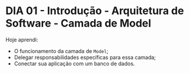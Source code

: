 # DIA 01 - Introdução - Arquitetura de Software - Camada de Model

Hoje aprendi:

- O funcionamento da camada de `Model`;
- Delegar responsabilidades específicas para essa camada;
- Conectar sua aplicação com um banco de dados.
